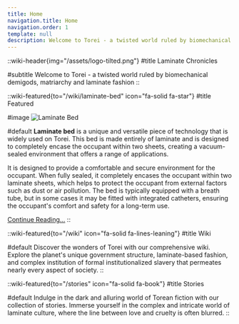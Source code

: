```yaml
---
title: Home
navigation.title: Home
navigation.order: 1
template: null
description: Welcome to Torei - a twisted world ruled by biomechanical demigods, matriarchy and laminate fashion.
---
```


::wiki-header{img="/assets/logo-tilted.png"}
#title
Laminate Chronicles

#subtitle
Welcome to Torei - a twisted world ruled by biomechanical demigods, matriarchy and laminate fashion
::

::wiki-featured{to="/wiki/laminate-bed" icon="fa-solid fa-star"}
#title
Featured

#image
![Laminate Bed](/assets/wiki/laminate-bed.jpg)

#default
**Laminate bed** is a unique and versatile piece of technology that is widely used on Torei. This bed is made entirely of laminate and is designed to completely encase the occupant within two sheets, creating a vacuum-sealed environment that offers a range of applications.

It is designed to provide a comfortable and secure environment for the occupant. When fully sealed, it completely encases the occupant within two laminate sheets, which helps to protect the occupant from external factors such as dust or air pollution. The bed is typically equipped with a breath tube, but in some cases it may be fitted with integrated catheters, ensuring the occupant's comfort and safety for a long-term use.

[Continue Reading...](/wiki/laminate-bed)
::

::wiki-featured{to="/wiki" icon="fa-solid fa-lines-leaning"}
#title
Wiki

#default
Discover the wonders of Torei with our comprehensive wiki. Explore the planet's unique government structure, laminate-based fashion, and complex institution of formal institutionalized slavery that permeates nearly every aspect of society.
::

<!-- Discover the secrets of Torei and delve into its intriguing culture with Encyclopedia of Torei. Explore the fascinating history of this distant planet, learn about its unique fashion and institutions, and immerse yourself in the complex world of dominance and submission. -->

::wiki-featured{to="/stories" icon="fa-solid fa-book"}
#title
Stories

#default
Indulge in the dark and alluring world of Torean fiction with our collection of stories. Immerse yourself in the complex and intricate world of laminate culture, where the line between love and cruelty is often blurred.
::
